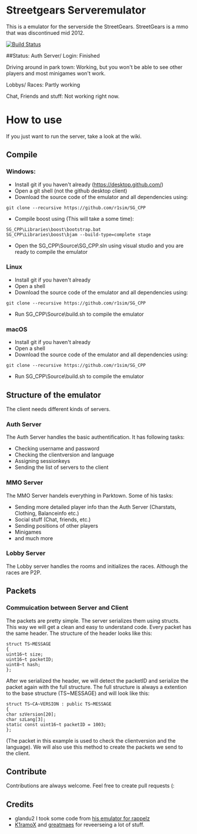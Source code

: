 
# Streetgears Serveremulator
This is a emulator for the serverside the StreetGears.
StreetGears is a mmo that was discontinued mid 2012.

[![Build Status](https://travis-ci.org/r1sim/SG_CPP.svg)](https://travis-ci.org/r1sim/SG_CPP)

##Status:
Auth Server/ Login: Finished

Driving around in park town: Working, but you won't be able to see other players and most minigames won't work.

Lobbys/ Races: Partly working

Chat, Friends and stuff: Not working right now.

# How to use
If you just want to run the server, take a look at the wiki.

## Compile


### Windows:
* Install git if you haven't already (https://desktop.github.com/)
* Open a git shell (not the github desktop client)
* Download the source code of the emulator and all dependencies using: 
```
git clone --recursive https://github.com/r1sim/SG_CPP
```
* Compile boost using (This will take a some time):
```
SG_CPP\Libraries\boost\bootstrap.bat
SG_CPP\Libraries\boost\bjam --build-type=complete stage
```
* Open the SG_CPP\Source\SG_CPP.sln using visual studio and you are ready to compile the emulator

### Linux
* Install git if you haven't already
* Open a shell
* Download the source code of the emulator and all dependencies using: 
```
git clone --recursive https://github.com/r1sim/SG_CPP
```
* Run SG_CPP\Source\build.sh to compile the emulator

### macOS
* Install git if you haven't already
* Open a shell
* Download the source code of the emulator and all dependencies using: 
```
git clone --recursive https://github.com/r1sim/SG_CPP
```
* Run SG_CPP\Source\build.sh to compile the emulator

## Structure of the emulator
The client needs different kinds of servers.
### Auth Server
The Auth Server handles the basic authentification.
It has following tasks:
* Checking username and password
* Checking the clientversion and language
* Assigning sessionkeys
* Sending the list of servers to the client

### MMO Server
The MMO Server handels everything in Parktown.
Some of his tasks:
* Sending more detailed player info than the Auth Server (Charstats, Clothing, Balanceinfo etc.)
* Social stuff (Chat, friends, etc.)
* Sending positions of other players
* Minigames
* and much more

### Lobby Server
The Lobby server handles the rooms and initializes the races. Although the races are P2P.

## Packets

### Commuication between Server and Client
The packets are pretty simple. The server serializes them using structs. This way we will get a clean and easy to understand code.
Every packet has the same header. The structure of the header looks like this:
```
struct TS~MESSAGE
{
uint16~t size;
uint16~t packetID;
uint8~t hash;
};
```
After we serialized the header, we will detect the packetID and serialize the packet again with the full structure.
The full structure is always a extention to the base structure (TS~MESSAGE) and will look like this:
```
struct TS~CA~VERSION : public TS~MESSAGE
{
char szVersion[20];
char szLang[3];
static const uint16~t packetID = 1003;
};
```
(The packet in this example is used to check the clientversion and the language).
We will also use this method to create the packets we send to the client.

## Contribute
Contributions are always welcome. Feel free to create pull requests (:

## Credits

* glandu2 I took some code from [his emulator for rappelz](https://github.com/glandu2/rzu~parent)
* [K1ramoX](http://www.elitepvpers.com/forum/members/4193997~k1ramox.html) and [greatmaes](https://github.com/greatmaes) for reveerseing a lot of stuff.
